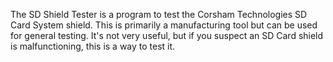 The SD Shield Tester is a program to test the Corsham Technologies SD Card System shield.  This is primarily a manufacturing tool but can be used for general testing.  It's not very useful, but if you suspect an SD Card shield is malfunctioning, this is a way to test it.
